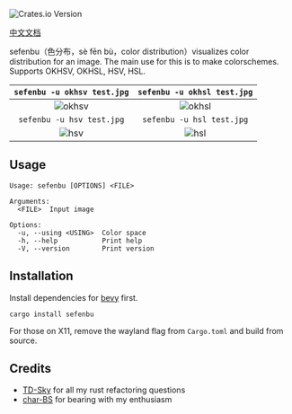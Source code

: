 ![Crates.io Version](https://img.shields.io/crates/v/sefenbu)

[中文文档](./README-zh.md)

sefenbu（色分布，sè fēn bù，color distribution）visualizes color distribution for an image. The main use for this is to make colorschemes. Supports OKHSV, OKHSL, HSV, HSL.

|                                `sefenbu -u okhsv test.jpg`                                |                                `sefenbu -u okhsl test.jpg`                                |
| :---------------------------------------------------------------------------------------: | :---------------------------------------------------------------------------------------: |
| ![okhsv](https://github.com/user-attachments/assets/b480a782-d129-4d35-9ee6-2712e9b2cf8d) | ![okhsl](https://github.com/user-attachments/assets/3ee76175-b631-4162-bc9f-8121644ade14) |
|                                 `sefenbu -u hsv test.jpg`                                 |                                 `sefenbu -u hsl test.jpg`                                 |
|  ![hsv](https://github.com/user-attachments/assets/f30a24dd-dcbc-4c94-b64f-df51226bf179)  |  ![hsl](https://github.com/user-attachments/assets/6d682129-6cf7-488d-9923-e31ead506800)  |

## Usage

```
Usage: sefenbu [OPTIONS] <FILE>

Arguments:
  <FILE>  Input image

Options:
  -u, --using <USING>  Color space
  -h, --help           Print help
  -V, --version        Print version
```

## Installation

Install dependencies for [bevy](https://bevyengine.org/learn/quick-start/getting-started/setup/#installing-os-dependencies) first.

```shell
cargo install sefenbu
```

For those on X11, remove the wayland flag from `Cargo.toml` and build from source.

## Credits

- [TD-Sky](https://github.com/TD-Sky) for all my rust refactoring questions
- [char-BS](https://github.com/char-BS) for bearing with my enthusiasm
